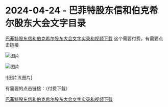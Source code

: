 # 2024-04-24 - 巴菲特股东信和伯克希尔股东大会文字目录

[巴菲特股东信和伯克希尔股东大会文字实录和视频下载](http://mp.weixin.qq.com/s?__biz=MzUyMTcxODYyMw==&mid=2247486218&idx=1&sn=a8de3ada928a11a4c6b786faaf187405&chksm=f9d7953acea01c2c048280ee8d455ac92a1e4103af9b2ca0ce2e5e9000e600e4cf2b64ca5c27&scene=21#wechat_redirect) 这个需要付费，有需要点击链接

![图片](https://mmbiz.qpic.cn/mmbiz_png/Kfk0At8sXnzjPqpBGX7UVibiaicDefOtWU76PEEFl2HDwJR9NcTgVyRS8PtCJbVjuLeD3T1yibXPO0w5U1gMRbaoKQ/640?wx_fmt=png&tp=webp&wxfrom=5&wx_lazy=1)

![图片](https://mmbiz.qpic.cn/mmbiz_png/Kfk0At8sXnzjPqpBGX7UVibiaicDefOtWU7CMZKBUMp0E0YKZuarIyeb1GNGByDRCBib5LB9d49X0lhgPpd2LyIuKw/640?wx_fmt=png&tp=webp&wxfrom=5&wx_lazy=1)



![图片]![图片]

有需要的点击链接：（付费下载）

[巴菲特股东信和伯克希尔股东大会文字实录和视频下载](http://mp.weixin.qq.com/s?__biz=MzUyMTcxODYyMw==&mid=2247486218&idx=1&sn=a8de3ada928a11a4c6b786faaf187405&chksm=f9d7953acea01c2c048280ee8d455ac92a1e4103af9b2ca0ce2e5e9000e600e4cf2b64ca5c27&scene=21#wechat_redirect)  